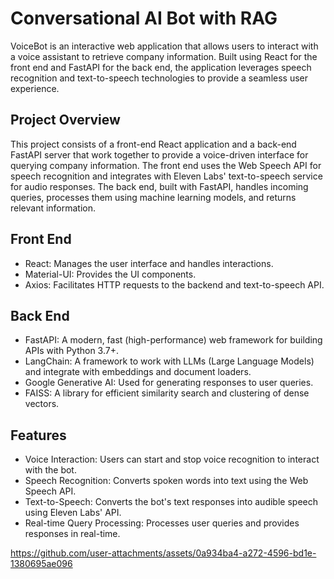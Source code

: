 # Conversational AI Bot with RAG
VoiceBot is an interactive web application that allows users to interact with a voice assistant to retrieve company information. Built using React for the front end and FastAPI for the back end, the application leverages speech recognition and text-to-speech technologies to provide a seamless user experience.

## Project Overview
This project consists of a front-end React application and a back-end FastAPI server that work together to provide a voice-driven interface for querying company information. The front end uses the Web Speech API for speech recognition and integrates with Eleven Labs' text-to-speech service for audio responses. The back end, built with FastAPI, handles incoming queries, processes them using machine learning models, and returns relevant information.

## Front End
- React: Manages the user interface and handles interactions.
- Material-UI: Provides the UI components.
- Axios: Facilitates HTTP requests to the backend and text-to-speech API.
## Back End
- FastAPI: A modern, fast (high-performance) web framework for building APIs with Python 3.7+.
- LangChain: A framework to work with LLMs (Large Language Models) and integrate with embeddings and document loaders.
- Google Generative AI: Used for generating responses to user queries.
- FAISS: A library for efficient similarity search and clustering of dense vectors.
## Features
- Voice Interaction: Users can start and stop voice recognition to interact with the bot.
- Speech Recognition: Converts spoken words into text using the Web Speech API.
- Text-to-Speech: Converts the bot's text responses into audible speech using Eleven Labs' API.
- Real-time Query Processing: Processes user queries and provides responses in real-time.

https://github.com/user-attachments/assets/0a934ba4-a272-4596-bd1e-1380695ae096

